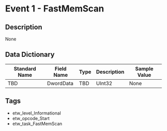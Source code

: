 # Event 1 - FastMemScan

## Description
None

## Data Dictionary
|Standard Name|Field Name|Type|Description|Sample Value|
|---|---|---|---|---|
|TBD|DwordData|TBD|UInt32|None|None|

## Tags
* etw_level_Informational
* etw_opcode_Start
* etw_task_FastMemScan